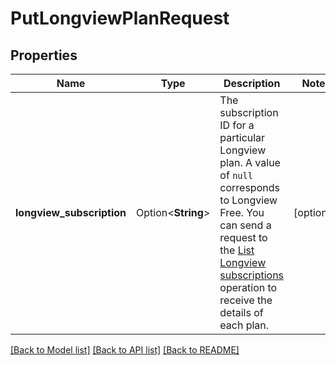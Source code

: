 # PutLongviewPlanRequest

## Properties

Name | Type | Description | Notes
------------ | ------------- | ------------- | -------------
**longview_subscription** | Option<**String**> | The subscription ID for a particular Longview plan. A value of `null` corresponds to Longview Free. You can send a request to the [List Longview subscriptions](https://techdocs.akamai.com/linode-api/reference/get-longview-subscriptions) operation to receive the details of each plan. | [optional]

[[Back to Model list]](../README.md#documentation-for-models) [[Back to API list]](../README.md#documentation-for-api-endpoints) [[Back to README]](../README.md)


